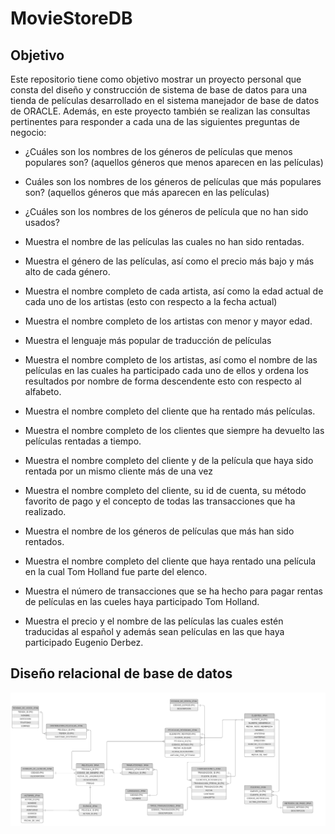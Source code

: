 # MovieStoreDB

## Objetivo
Este repositorio tiene como objetivo mostrar un proyecto personal que consta del diseño y construcción de sistema de base de datos para una tienda de películas desarrollado en el sistema manejador de base de datos de ORACLE. Además, en este proyecto también se realizan las consultas pertinentes para responder a cada una de las siguientes preguntas de negocio:

- ¿Cuáles son los nombres de los géneros de películas que menos populares son? (aquellos géneros que menos aparecen en las películas)

- Cuáles son los nombres de los géneros de películas que más populares son? (aquellos géneros que más aparecen en las películas)

- ¿Cuáles son los nombres de los géneros de película que no han sido usados?

- Muestra el nombre de las películas las cuales no han sido 
rentadas.

- Muestra el género de las películas, así como el precio más bajo 
y más alto de cada género.

- Muestra el nombre completo de cada artista, así como la edad 
actual de cada uno de los artistas (esto con respecto a la fecha 
actual)

- Muestra el nombre completo de los artistas con menor y 
mayor edad.
 
- Muestra el lenguaje más popular de traducción de películas

- Muestra el nombre completo de los artistas, así como el 
nombre de las películas en las cuales ha participado cada uno de 
ellos y ordena los resultados por nombre de forma descendente esto con respecto al alfabeto.

- Muestra el nombre completo del cliente que ha rentado 
más películas.

- Muestra el nombre completo de los clientes que siempre ha 
devuelto las películas rentadas a tiempo.

- Muestra el nombre completo del cliente y de la película que 
haya sido rentada por un mismo cliente más de una vez

- Muestra el nombre completo del cliente, su id de cuenta, su 
método favorito de pago y el concepto de todas las transacciones 
que ha realizado.

- Muestra el nombre de los géneros de películas que más han 
sido rentados.

- Muestra el nombre completo del cliente que haya rentado una 
película en la cual Tom Holland fue parte del elenco.

- Muestra el número de transacciones que se ha hecho para 
pagar rentas de películas en las cueles haya participado Tom 
Holland.

- Muestra el precio y el nombre de las películas las cuales 
estén traducidas al español y además sean películas en las que 
haya participado Eugenio Derbez.



## Diseño relacional de base de datos
![db.png](/images/db.png)

